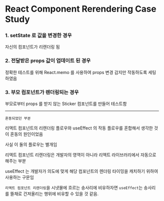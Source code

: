 # React Component Rerendering Case Study

### 1. setState 로 값을 변경한 경우
자신의 컴포넌트가 리렌더링 됨

### 2. 전달받은 props 값이 업데이트 된 경우
정확한 테스트를 위해 React.memo 를 사용하여 props 변경 감지만 작동하도록 세팅하였음

### 3. 부모 컴포넌트가 렌더링되는 경우
부모로부터 props 를 받지 않는 Sticker 컴포넌트를 만들어 테스트함

---

`혼동되었던 부분`

리액트 컴포넌트의 리렌더링 플로우와 useEffect 의 작동 플로우를 혼합해서 생각한 것이 혼동의 원인이었음

사실 이 둘의 플로우는 별개임

리액트 컴포넌트 리렌더링은 개발자의 영역이 아니라 리액트 라이브러리에서 자동으로 해주는 부분

useEffect 는 개발자가 의도에 맞게 해당 컴포넌트의 렌더링 타이밍을 캐치하기 위하여 사용하는 구문임

`리액트 컴포넌트 리렌더링`을 시냇물에 흐르는 송사리에 비유하자면 `useEffect`는 송사리를 뜰채로 건져올리는 행위에 비유할 수 있을 것 같음.